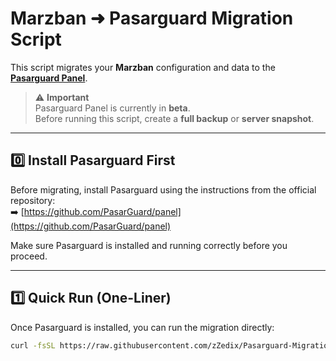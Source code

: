 # Marzban ➜ Pasarguard Migration Script

This script migrates your **Marzban** configuration and data to the **[Pasarguard Panel](https://github.com/PasarGuard/panel)**.

> ⚠️ **Important**  
> Pasarguard Panel is currently in **beta**.  
> Before running this script, create a **full backup** or **server snapshot**.

---

## 0️⃣ Install Pasarguard First

Before migrating, install Pasarguard using the instructions from the official repository:  
➡️ [https://github.com/PasarGuard/panel](https://github.com/PasarGuard/panel)

Make sure Pasarguard is installed and running correctly before you proceed.

---

## 1️⃣ Quick Run (One-Liner)

Once Pasarguard is installed, you can run the migration directly:

```bash
curl -fsSL https://raw.githubusercontent.com/zZedix/Pasarguard-Migration/main/script.sh | sudo bash
